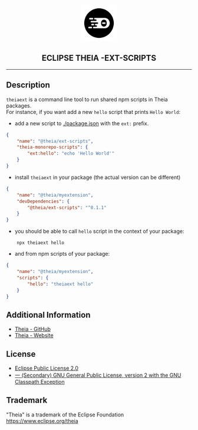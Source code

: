 <div align='center'>

<br />

<img src='https://raw.githubusercontent.com/eclipse-theia/theia/master/logo/theia.svg?sanitize=true' alt='theia-ext-logo' width='100px' />

<h2>ECLIPSE THEIA -EXT-SCRIPTS</h2>

<hr />

</div>

## Description


`theiaext` is a command line tool to run shared npm scripts in Theia packages.\
For instance, if you want add a new `hello` script that prints `Hello World`:

- add a new script to [./package.json](./package.json) with the `ext:` prefix.

```json
{
    "name": "@theia/ext-scripts",
    "theia-monorepo-scripts": {
        "ext:hello": "echo 'Hello World'"
    }
}
```

- install `theiaext` in your package (the actual version can be different)

```json
{
    "name": "@theia/myextension",
    "devDependencies": {
        "@theia/ext-scripts": "^0.1.1"
    }
}
```

- you should be able to call `hello` script in the context of your package:

```shell
    npx theiaext hello
````

- and from npm scripts of your package:

```json
{
    "name": "@theia/myextension",
    "scripts": {
        "hello": "theiaext hello"
    }
}
```

## Additional Information

- [Theia - GitHub](https://github.com/eclipse-theia/theia)
- [Theia - Website](https://theia-ide.org/)

## License

- [Eclipse Public License 2.0](http://www.eclipse.org/legal/epl-2.0/)
- [一 (Secondary) GNU General Public License, version 2 with the GNU Classpath Exception](https://projects.eclipse.org/license/secondary-gpl-2.0-cp)

## Trademark
"Theia" is a trademark of the Eclipse Foundation
https://www.eclipse.org/theia
